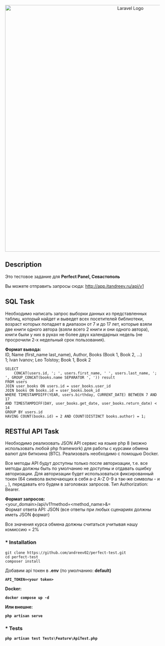<p align="center"><a href="https://i.imgur.com/YLqPT0A.png" target="_blank"><img src="https://i.imgur.com/YLqPT0A.png" width="800" alt="Laravel Logo"></a></p>

## Description
Это тестовое задание для <b>Perfect Panel, Севастополь</b>

Вы можете отправить запросы сюда: <a href="http://app.itandreev.ru/api/v1">http://app.itandreev.ru/api/v1</a>

## SQL Task
Необходимо написать запрос выборки данных из представленных таблиц,
который найдет и выведет всех посетителей библиотеки, возраст которых
попадает в диапазон от 7 и до 17 лет, которые взяли две книги одного автора
(взяли всего 2 книги и они одного автора), книги были у них в руках не более
двух календарных недель (не просрочили 2-х недельный срок пользования).

<b>Формат вывода:</b><br>
ID, Name (first_name last_name), Author, Books (Book 1, Book 2, ...)<br>
1; Ivan Ivanov; Leo Tolstoy; Book 1, Book 2

```
SELECT
	CONCAT(users.id, '; ', users.first_name, ' ', users.last_name, '; ', GROUP_CONCAT(books.name SEPARATOR ', ')) result
FROM users
JOIN user_books ON users.id = user_books.user_id
JOIN books ON books.id = user_books.book_id
WHERE TIMESTAMPDIFF(YEAR, users.birthday, CURRENT_DATE) BETWEEN 7 AND 17
AND TIMESTAMPDIFF(DAY, user_books.get_date, user_books.return_date) < 14
GROUP BY users.id
HAVING COUNT(books.id) = 2 AND COUNT(DISTINCT books.author) = 1;
```

## RESTful API Task
Необходимо реализовать JSON API сервис на языке php 8 (можно использовать
любой php framework) для работы с курсами обмена валют для биткоина (BTC).
Реализовать необходимо с помощью Docker.

Все методы API будут доступны только после авторизации, т.е. все методы должны
быть по умолчанию не доступны и отдавать ошибку авторизации.
Для авторизации будет использоваться фиксированный токен (64 символа
включающих в себя a-z A-Z 0-9 а так-же символы - и _ ), передавать его будем в
заголовках запросов. Тип Authorization: Bearer.

<b>Формат запросов:</b><br>
<your_domain>/api/v1?method=<method_name>&<parameter>=<value><br>
Формат ответа API: JSON (все ответы при любых сценариях должны иметь JSON
формат)

Все значения курса обмена должны считаться учитывая нашу комиссию = 2%

### * Installation
```
git clone https://github.com/andreev02/perfect-test.git
cd perfect-test
composer install
```
Добавим api токен в <b>.env</b> (по умолчанию: <b>default<b>)
```
API_TOKEN=<your token>
```
Docker:
```
docker compose up -d
```
Или внешне:
```
php artisan serve
```
### * Tests
```
php artisan test Tests\Feature\ApiTest.php
```
